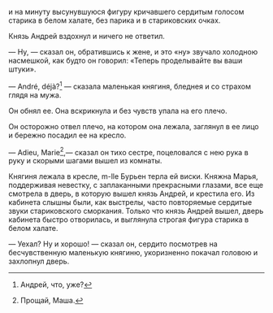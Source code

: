 и на минуту высунувшуюся фигуру кричавшего сердитым голосом старика в белом халате, без парика и в стариковских очках.

Князь Андрей вздохнул и ничего не ответил.

— Ну, — сказал он, обратившись к жене, и это «ну» звучало холодною насмешкой, как будто он говорил: «Теперь проделывайте вы ваши штуки».

— André, déjà?[^230] — сказала маленькая княгиня, бледнея и со страхом глядя на мужа.

Он обнял ее. Она вскрикнула и без чувств упала на его плечо.

Он осторожно отвел плечо, на котором она лежала, заглянул в ее лицо и бережно посадил ее на кресло.

— Adieu, Marie[^231],— сказал он тихо сестре, поцеловался с нею рука в руку и скорыми шагами вышел из комнаты.

Княгиня лежала в кресле, m-lle Бурьен терла ей виски. Княжна Марья, поддерживая невестку, с заплаканными прекрасными глазами, все еще смотрела в дверь, в которую вышел князь Андрей, и крестила его. Из кабинета слышны были, как выстрелы, часто повторяемые сердитые звуки стариковского сморкания. Только что князь Андрей вышел, дверь кабинета быстро отворилась, и выглянула строгая фигура старика в белом халате.

— Уехал? Ну и хорошо! — сказал он, сердито посмотрев на бесчувственную маленькую княгиню, укоризненно покачал головою и захлопнул дверь.

</div>

</div>

<div class="section">

[^230]: Андрей, что, уже?

[^231]: Прощай, Маша.